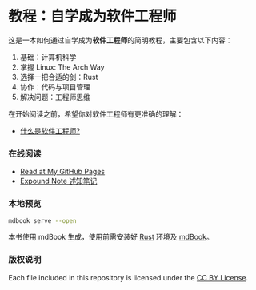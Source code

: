 # 教程：自学成为软件工程师

这是一本如何通过自学成为**软件工程师**的简明教程，主要包含以下内容：

1. 基础：计算机科学
2. 掌握 Linux: The Arch Way
3. 选择一把合适的剑：Rust
4. 协作：代码与项目管理
5. 解决问题：工程师思维

在开始阅读之前，希望你对软件工程师有更准确的理解：

- [什么是软件工程师?](https://discuss.expound.cc/d/2)

### 在线阅读

- [Read at My GitHub Pages](https://lonexw.github.io/sse-book/)
- [Expound Note 述知笔记](https://discuss.expound.cc)

### 本地预览

```bash
mdbook serve --open
```

本书使用 mdBook 生成，使用前需安装好 [Rust](https://rustup.rs) 环境及 [mdBook](git@github.com:lonexw/sse-book.git)。


### 版权说明

Each file included in this repository is licensed under the [CC BY License](https://github.com/lonexw/sse-book/blob/main/LICENSE).